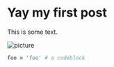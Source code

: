 # Yay my first post

This is some text.

![picture](/assets/picture.jpg)

~~~ruby
foo = 'foo' # a codeblock
~~~

<!--meta
  date: 2013-10-21
  tldr: Awesome
  background-image: override-bg.png 
-->